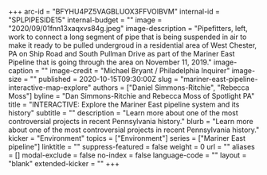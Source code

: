 +++
arc-id = "BFYHU4PZ5VAGBLUOX3FFVOIBVM"
internal-id = "SPLPIPESIDE15"
internal-budget = ""
image = "2020/09/01fnn13xaqxvs84g.jpeg"
image-description = "Pipefitters, left, work to connect a long segment of pipe that is being suspended in air to make it ready to be pulled undergroud in a residential area of West Chester, PA on Ship Road and South Pullman Drive as part of the Mariner East Pipeline that is going through the area on November 11, 2019."
image-caption = ""
image-credit = "Michael Bryant / Philadelphia Inquirer"
image-size = ""
published = 2020-10-15T09:30:00Z
slug = "mariner-east-pipeline-interactive-map-explore"
authors = ["Daniel Simmons-Ritchie", "Rebecca Moss"]
byline = "Dan Simmons-Ritchie and Rebecca Moss of Spotlight PA"
title = "INTERACTIVE: Explore the Mariner East pipeline system and its history"
subtitle = ""
description = "Learn more about one of the most controversial projects in recent Pennsylvania history."
blurb = "Learn more about one of the most controversial projects in recent Pennsylvania history."
kicker = "Environment"
topics = ["Environment"]
series = ["Mariner East pipeline"]
linktitle = ""
suppress-featured = false
weight = 0
url = ""
aliases = []
modal-exclude = false
no-index = false
language-code = ""
layout = "blank"
extended-kicker = ""
+++

<link rel="preload" href="https://interactives.data.spotlightpa.org/2020/mariner-east-scrollytelling/assemble_close.62735c99.jpg" as="image">
<link rel="stylesheet" href="https://unpkg.com/leaflet@1.5.1/dist/leaflet.css" integrity="sha512-xwE/Az9zrjBIphAcBb3F6JVqxf46+CDLwfLMHloNu6KEQCAWi6HcDUbeOfBIptF7tcCzusKFjFw2yuvEpDL9wQ==" crossorigin="">
<link rel="stylesheet" type="text/css" href="https://interactives.data.spotlightpa.org/2020/mariner-east-scrollytelling/styles.c86c3119.css">
<div id="app"></div>
<script src="https://interactives.data.spotlightpa.org/2020/mariner-east-scrollytelling/app.c328ef1a.js"></script>
